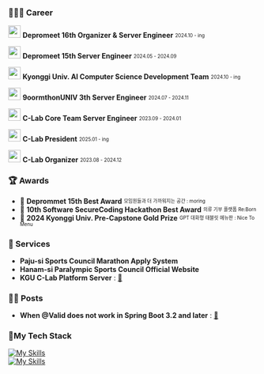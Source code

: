 ### **👨🏻‍💻 Career**
<img src="https://github.com/user-attachments/assets/9a3e81ad-daa3-4e7a-bf7b-7ad08dd750ad" width="25"> **Depromeet 16th Organizer & Server Engineer** <sub><sup>2024.10 - ing</sup></sub>

<img src="https://github.com/user-attachments/assets/953e0f5a-2650-4e19-95c4-660dbbb6d67a" width="25"> **Depromeet 15th Server Engineer**  <sub><sup>2024.05 - 2024.09</sup></sub>

<img src="https://github.com/user-attachments/assets/4afab059-66bf-4f48-b27b-9f5bb7f4a38c" width="25"> **Kyonggi Univ. AI Computer Science Development Team** <sub><sup>2024.10 - ing</sup></sub>

<img src="https://github.com/user-attachments/assets/63d107f7-8713-4489-8918-45338952de60" width="25"> **9oormthonUNIV 3th Server Engineer** <sub><sup>2024.07 - 2024.11</sup></sub>

<img src="https://github.com/user-attachments/assets/7879874b-44a0-4cce-933c-6dec70449de9" width="25"> **C-Lab Core Team Server Engineer** <sub><sup>2023.09 - 2024.01</sup></sub>

<img src="https://github.com/user-attachments/assets/02809afd-661a-487f-994d-4454bdd83456" width="25"> **C-Lab President** <sub><sup>2025.01 - ing</sup></sub>

<img src="https://github.com/user-attachments/assets/02809afd-661a-487f-994d-4454bdd83456" width="25"> **C-Lab Organizer** <sub><sup>2023.08 - 2024.12</sup></sub>


### **🏆 Awards**
- 🏅 **Deprommet 15th Best Award** <sub><sup>모임원들과 더 가까워지는 공간 : moring</sup></sub>
- 🏅 **10th Software SecureCoding Hackathon Best Award** <sub><sup>의류 기부 플랫폼 Re:Born</sup></sub>
- 🏅 **2024 Kyonggi Univ. Pre-Capstone Gold Prize** <sub><sup>GPT 대화형 태블릿 메뉴판 : Nice To Menu</sup></sub>


### **📲 Services**
- **Paju-si Sports Council Marathon Apply System**
- **Hanam-si Paralympic Sports Council Official Website**
- **KGU C-Lab Platform Server** : <a href="https://www.clab.page">🔗</a>


### **✍🏻 Posts**
- **When @Valid does not work in Spring Boot 3.2 and later** : <a href="https://medium.com/@ummdev03/springboot3-2-이후-버전에서-valid가-동작하지-않을-때-86969320cc0f">🔗</a>


### 🔨My Tech Stack
[![My Skills](https://skillicons.dev/icons?i=java,spring,mysql,postgres,docker,githubactions&theme=dark)](https://skillicons.dev) <br>
[![My Skills](https://skillicons.dev/icons?i=react,tailwind,vite&theme=dark)](https://skillicons.dev)
</div>


